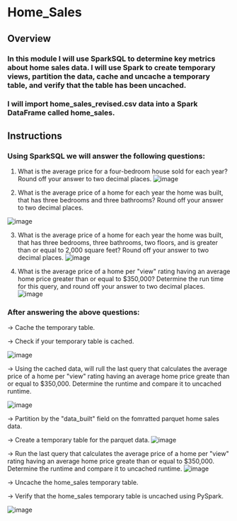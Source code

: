# Home_Sales

## Overview
### In this module I will use SparkSQL to determine key metrics about home sales data.   I will use Spark to create temporary views, partition the data, cache and uncache a temporary table, and verify that the table has been uncached. 

### I will import home_sales_revised.csv data into a Spark DataFrame called home_sales.  

## Instructions
### Using SparkSQL we will answer the following questions: 
1. What is the average price for a four-bedroom house sold for each year? Round off your answer to two decimal places.
![image](https://github.com/eferna1/Home_Sales/assets/145945547/79ab8ca5-939f-4f99-ae3f-e970d79c8213)

2. What is the average price of a home for each year the home was built, that has three bedrooms and three bathrooms? Round off your answer to two decimal places.
   
![image](https://github.com/eferna1/Home_Sales/assets/145945547/0d318638-5155-4920-a6a2-730115b15aa2)

3. What is the average price of a home for each year the home was built, that has three bedrooms, three bathrooms, two floors, and is greater than or equal to 2,000 square feet? Round off your answer to two decimal places.
![image](https://github.com/eferna1/Home_Sales/assets/145945547/cbec9b97-ed5f-42f5-aa76-276741d88efb)

4. What is the average price of a home per "view" rating having an average home price greater than or equal to $350,000? Determine the run time for this query, and round off your answer to two decimal places.
![image](https://github.com/eferna1/Home_Sales/assets/145945547/a09b725d-753f-4f59-8658-95012a162dd3)

### After answering the above questions: 
-> Cache the temporary table.

-> Check if your temporary table is cached.

![image](https://github.com/eferna1/Home_Sales/assets/145945547/1ca10d43-8d75-4adb-88c4-47dfd3046151)

-> Using the cached data, will rull the last query that calculates the average price of a home per "view" rating having an average home price greate than or equal to $350,000.  Determine the runtime and compare it to uncached runtime. 

![image](https://github.com/eferna1/Home_Sales/assets/145945547/15b8c828-16dd-4c2e-a57d-4d31a76550ad)

-> Partition by the "data_built" field on the fomratted parquet home sales data. 

-> Create a temporary table for the parquet data. 
![image](https://github.com/eferna1/Home_Sales/assets/145945547/cca4cd40-c494-400b-81cb-25d4b0dd87f6)

-> Run the last query that calculates the average price of a home per "view" rating having an average home price greate than or equal to $350,000.   Determine the runtime and compare it to uncached runtime. 
![image](https://github.com/eferna1/Home_Sales/assets/145945547/39c006ea-d8cb-4a8b-8e48-b370a38699db)

-> Uncache the home_sales temporary table. 

-> Verify that the home_sales temporary table is uncached using PySpark. 

![image](https://github.com/eferna1/Home_Sales/assets/145945547/9e422e5e-01e3-44d4-b1a0-f2ce90f17e6e)


